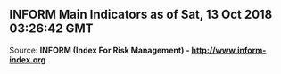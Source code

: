 ## INFORM Main Indicators as of Sat, 13 Oct 2018 03:26:42 GMT

Source: **INFORM (Index For Risk Management) - http://www.inform-index.org**